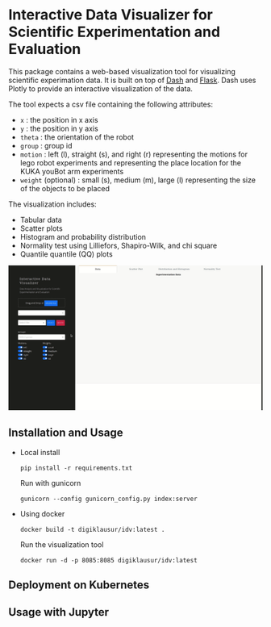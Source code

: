 # Interactive Data Visualizer for Scientific Experimentation and Evaluation

This package contains a web-based visualization tool for visualizing scientific 
experimation data. It is built on top of [Dash](https://dash.plotly.com/) and [Flask](https://flask.palletsprojects.com). Dash uses Plotly to provide an interactive 
visualization of the data.

The tool expects a csv file containing the following attributes:
* `x` : the position in x axis
* `y` : the position in y axis
* `theta` : the orientation of the robot
* `group` : group id
* `motion` : left (l), straight (s), and right (r) representing the motions for lego robot experiments and representing the place location for the KUKA youBot arm experiments
* `weight` (optional) : small (s), medium (m), large (l) representing the size of the objects to be placed

The visualization includes:
* Tabular data
* Scatter plots
* Histogram and probability distribution
* Normality test using Lilliefors, Shapiro-Wilk, and chi square
* Quantile quantile (QQ) plots

![Demo Interactive Data Visualizer](figures/idv.gif)

## Installation and Usage
* Local install
  ```
  pip install -r requirements.txt
  ```
  
  Run with gunicorn
  ```
  gunicorn --config gunicorn_config.py index:server
  ```

* Using docker
  ```
  docker build -t digiklausur/idv:latest .
  ```
  Run the visualization tool
  ```
  docker run -d -p 8085:8085 digiklausur/idv:latest
  ```

## Deployment on Kubernetes

## Usage with Jupyter